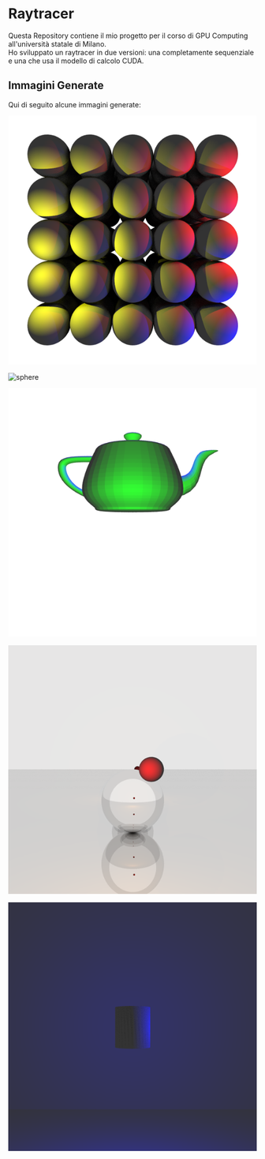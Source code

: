 # Raytracer
Questa Repository contiene il mio progetto per il corso di GPU Computing all'università statale di Milano.   
Ho sviluppato un raytracer in due versioni: una completamente sequenziale e una che usa il modello di calcolo CUDA.    

## Immagini Generate
Qui di seguito alcune immagini generate:


![multisphere](./img/multisphere.bmp)

![sphere](./img/simple_sphere.bmp)

![teapot](./img/teapot.bmp)

![riflessive](./img/riflessive.bmp)   

![cylinder](./img/cylinder.bmp)



